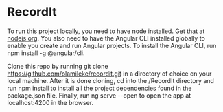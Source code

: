 # RecordIt

To run this project locally, you need to have node installed. Get that at <a href='http://nodejs.org' target='blank'>nodejs.org</a>.
You also need to have the Angular CLI installed globally to enable you create and run Angular projects. To install the Angular CLI, run
npm install -g @angular/cli.

Clone this repo by running git clone https://github.com/olamileke/recordit.git in a directory of choice on your local machine. After it is done cloning, cd into the /RecordIt directory and run npm install to install all the project dependencies found in the package.json file. Finally, run ng serve --open to open the app at localhost:4200 in the browser.
